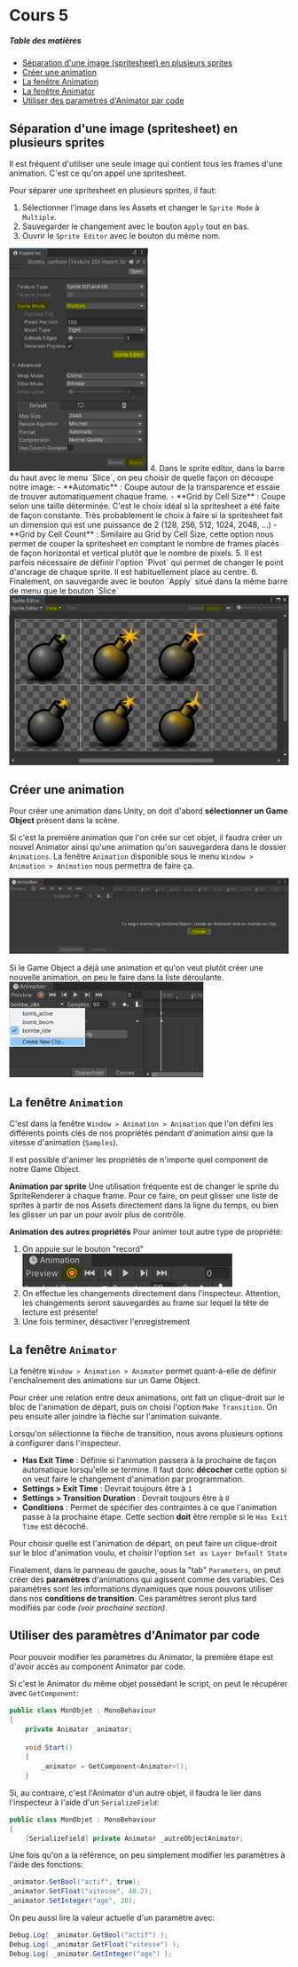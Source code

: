 # Cours 5

##### Table des matières 
- [Séparation d'une image (spritesheet) en plusieurs sprites](#spritesheets)
- [Créer une animation](#creer_animation)  
- [La fenêtre Animation](#animation_window)  
- [La fenêtre Animator](#animator_window)  
- [Utiliser des paramètres d'Animator par code](#animator_code)  

<a name="spritesheets"></a>

## Séparation d'une image (spritesheet) en plusieurs sprites

Il est fréquent d'utiliser une seule image qui contient tous les frames d'une animation. C'est ce qu'on appel une spritesheet.

Pour séparer une spritesheet en plusieurs sprites, il faut:
1. Sélectionner l'image dans les Assets et changer le `Sprite Mode` à `Multiple`.
2. Sauvegarder le changement avec le bouton `Apply` tout en bas.
3. Ouvrir le `Sprite Editor` avec le bouton du même nom.
<img src="images/sprite_config.png" style="width:250px;">
4. Dans le sprite editor, dans la barre du haut avec le menu `Slice`, on peu choisir de quelle façon on découpe notre image:
    - **Automatic** : Coupe autour de la transparence et essaie de trouver automatiquement chaque frame.
    - **Grid by Cell Size** : Coupe selon une taille déterminée. C'est le choix idéal si la spritesheet a été faite de façon constante. Très probablement le choix à faire si la spritesheet fait un dimension qui est une puissance de 2 (128, 256, 512, 1024, 2048, ...)
    - **Grid by Cell Count** : Similaire au Grid by Cell Size, cette option nous permet de couper la spritesheet en comptant le nombre de frames placés de façon horizontal et vertical plutôt que le nombre de pixels.
5. Il est parfois nécessaire de définir l'option `Pivot` qui permet de changer le point d'ancrage de chaque sprite. Il est habituellement placé au centre.
6. Finalement, on sauvegarde avec le bouton `Apply` situé dans la même barre de menu que le bouton `Slice`
<img src="images/sprite_editor.png" style="width:t00px;">

<a name="creer_animation"></a>

## Créer une animation
Pour créer une animation dans Unity, on doit d'abord **sélectionner un Game Object** présent dans la scène.

Si c'est la première animation que l'on crée sur cet objet, il faudra créer un nouvel Animator ainsi qu'une animation qu'on sauvegardera dans le dossier `Animations`. La fenêtre `Animation` disponible sous le menu `Window > Animation > Animation` nous permettra de faire ça.

<img src="images/animation_create.png" style="width:600px;">

Si le Game Object a déjà une animation et qu'on veut plutôt créer une nouvelle animation, on peu le faire dans la liste déroulante.
<img src="images/animation_create_multiple.png" style="width:350px;">

<a name="animation_window"></a>

## La fenêtre `Animation`
C'est dans la fenêtre `Window > Animation > Animation` que l'on défini les différents points clés de nos propriétés pendant d'animation ainsi que la vitesse d'animation (`Samples`).

Il est possible d'animer les propriétés de n'importe quel component de notre Game Object.

**Animation par sprite**
Une utilisation fréquente est de changer le sprite du SpriteRenderer à chaque frame. Pour ce faire, on peut glisser une liste de sprites à partir de nos Assets directement dans la ligne du temps, ou bien les glisser un par un pour avoir plus de contrôle.

**Animation des autres propriétés**
Pour animer tout autre type de propriété:
1. On appuie sur le bouton "record"
![](images/animation_record.png)
2. On effectue les changements directement dans l'inspecteur. Attention, les changements seront sauvegardés au frame sur lequel la tête de lecture est présente! 
3. Une fois terminer, désactiver l'enregistrement

<a name="animator_window"></a>

## La fenêtre `Animator`
La fenêtre `Window > Animation > Animator` permet quant-à-elle de définir l'enchaînement des animations sur un Game Object.

Pour créer une relation entre deux animations, ont fait un clique-droit sur le bloc de l'animation de départ, puis on choisi l'option `Make Transition`. On peu ensuite aller joindre la flèche sur l'animation suivante.

Lorsqu'on sélectionne la flèche de transition, nous avons plusieurs options à configurer dans l'inspecteur.

- **Has Exit Time** : Définie si l'animation passera à la prochaine de façon automatique lorsqu'elle se termine. Il faut donc **décocher** cette option si on veut faire le changement d'animation par programmation.
- **Settings > Exit Time** : Devrait toujours être à `1`
- **Settings > Transition Duration** : Devrait toujours être 
à `0`
- **Conditions** : Permet de spécifier des contraintes à ce que l'animation passe à la prochaine étape. Cette section **doit** être remplie si le `Has Exit Time` est décoché.

Pour choisir quelle est l'animation de départ, on peut faire un clique-droit sur le bloc d'animation voulu, et choisir l'option `Set as Layer Default State`

Finalement, dans le panneau de gauche, sous la "tab" `Parameters`, on peut créer des **paramètres** d'animations qui agissent comme des variables. Ces paramètres sont les informations dynamiques que nous pouvons utiliser dans nos **conditions de transition**. Ces paramètres seront plus tard modifiés par code *(voir prochaine section)*.

<a name="animator_code"></a>

## Utiliser des paramètres d'Animator par code

Pour pouvoir modifier les paramètres du Animator, la première étape est d'avoir accès au component Animator par code.

Si c'est le Animator du même objet possédant le script, on peut le récupérer avec `GetComponent`:

```csharp
public class MonObjet : MonoBehaviour
{
    private Animator _animator;

    void Start()
    {
        _animator = GetComponent<Animator>();
    }
```

Si, au contraire, c'est l'Animator d'un autre objet, il faudra le lier dans l'inspecteur à l'aide d'un `SerializeField`:

```csharp
public class MonObjet : MonoBehaviour
{
    [SerializeField] private Animator _autreObjectAnimator;

```

Une fois qu'on a la référence, on peu simplement modifier les paramètres à l'aide des fonctions:

```csharp
_animator.SetBool("actif", true);
_animator.SetFloat("vitesse", 40.2);
_animator.SetInteger("age", 20);
```

On peu aussi lire la valeur actuelle d'un paramètre avec:

```csharp
Debug.Log( _animator.GetBool("actif") );
Debug.Log( _animator.GetFloat("vitesse") );
Debug.Log( _animator.GetInteger("age") );
```

